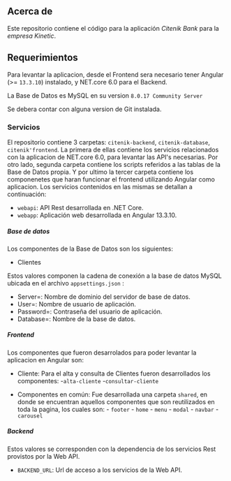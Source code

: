 ## Acerca de

Este repositorio contiene el código para la aplicación _Citenik Bank_ para la _empresa Kinetic_.

## Requerimientos

Para levantar la aplicacion, desde el Frontend sera necesario tener Angular (>= `13.3.10`) instalado, y NET.core 6.0 para el Backend.

La Base de Datos es MySQL en su version `8.0.17 Community Server`

Se debera contar con alguna version de Git instalada.

### Servicios

El repositorio contiene 3 carpetas:
`citenik-backend`, `citenik-database`, `citenik'frontend`. La primera de ellas contiene los servicios relacionados con la aplicacion de NET.core 6.0, para levantar las API's necesarias. Por otro lado, segunda carpeta contiene los scripts referidos a las tablas de la Base de Datos propia. Y por ultimo la tercer carpeta contiene los componenetes que haran funcionar el frontend utilizando Angular como aplicacion.
Los servicios contenidos en las mismas se detallan a continuación:

- `webapi`: API Rest desarrollada en .NET Core.
- `webapp`: Aplicación web desarrollada en Angular 13.3.10.

##### Base de datos

Los componentes de la Base de Datos son los siguientes:

- Clientes

Estos valores componen la cadena de conexión a la base de datos MySQL ubicada en el archivo `appsettings.json` :

- Server=: Nombre de dominio del servidor de base de datos.
- User=: Nombre de usuario de aplicación.
- Password=: Contraseña del usuario de aplicación.
- Database=: Nombre de la base de datos.

##### Frontend

Los componentes que fueron desarrolados para poder levantar la aplicacion en Angular son:

- Cliente: Para el alta y consulta de Clientes fueron desarrollados los componentes: -`alta-cliente` -`consultar-cliente`

- Componentes en común: Fue desarrollada una carpeta `shared`, en donde se encuentran aquellos componentes que son reutilizados en toda la pagina, los cuales son: - `footer` - `home` - `menu` - `modal` - `navbar` - `carousel`

##### Backend

Estos valores se corresponden con la dependencia de los servicios Rest provistos por la Web API.

- `BACKEND_URL`: Url de acceso a los servicios de la Web API.
